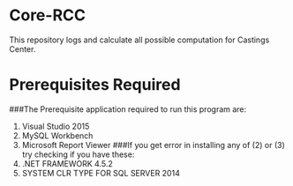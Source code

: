 # Core-RCC
This repository logs and calculate all possible computation for Castings Center.
# Prerequisites Required
###The Prerequisite application required to run this program are:
1. Visual Studio 2015 
2. MySQL Workbench 
3. Microsoft Report Viewer 
###If you get error in installing any of (2) or (3) try checking if you have these:
1. .NET FRAMEWORK 4.5.2
2. SYSTEM CLR TYPE FOR SQL SERVER 2014